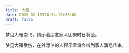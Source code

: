 ```yaml
---
title: 大雁
date: 2020-02-15T20:54:12+08:00
draft: false
---
```


梦见大雁南飞，预示着朋友家人团聚时日将至。<br>


梦见大雁受伤，在外漂泊的人预示着将会听到家人消息传来。<br>
